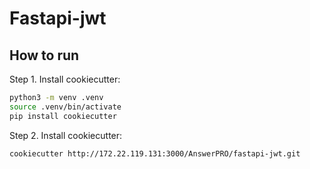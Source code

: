 # Fastapi-jwt

## How to run

Step 1. Install cookiecutter:
```sh
python3 -m venv .venv
source .venv/bin/activate
pip install cookiecutter
```

Step 2. Install cookiecutter:
```sh
cookiecutter http://172.22.119.131:3000/AnswerPRO/fastapi-jwt.git
```